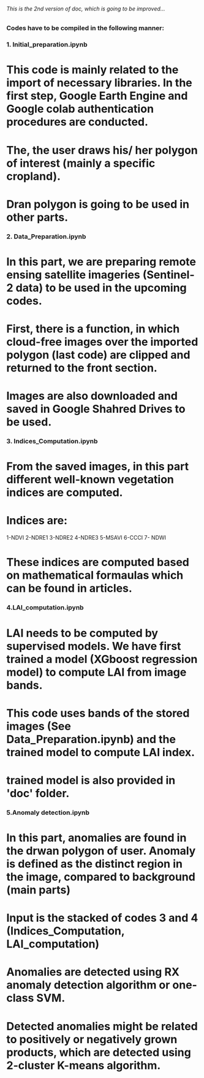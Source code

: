 ###### This is the 2nd version of doc, which is going to be improved...

### Codes have to be compiled in the following manner:

### 1. Initial_preparation.ipynb

# This code is mainly related to the import of necessary  libraries. In the first step, Google Earth Engine and Google colab authentication procedures are conducted.
# The, the user draws his/ her polygon of interest (mainly a specific cropland).
# Dran polygon is going to be used in other parts.

### 2. Data_Preparation.ipynb

# In this part, we are preparing remote ensing satellite imageries (Sentinel-2 data) to be used in the upcoming codes.
# First, there is a function, in which cloud-free images over the imported polygon (last code) are clipped and returned to the front section.
# Images are also downloaded and saved in Google Shahred Drives to be used.


### 3. Indices_Computation.ipynb

# From the saved images, in this part different well-known vegetation indices are computed.
# Indices are: 
1-NDVI
2-NDRE1 
3-NDRE2 
4-NDRE3 
5-MSAVI 
6-CCCI 
7- NDWI
# These indices are computed based on mathematical formaulas which can be found in articles.

### 4.LAI_computation.ipynb

# LAI needs to be computed by supervised models. We have first trained a model (XGboost regression model) to compute LAI from image bands.
# This code uses bands of the stored images (See Data_Preparation.ipynb) and the trained model to compute LAI index.
# trained model is also provided in 'doc' folder.

### 5.Anomaly detection.ipynb

# In this part, anomalies are found in the drwan polygon of user.  Anomaly is defined as the distinct region in the image, compared to background (main parts)
# Input is the stacked of codes 3 and 4 (Indices_Computation, LAI_computation)
# Anomalies are detected using RX anomaly detection algorithm or one-class SVM.
# Detected anomalies might be related to positively or negatively grown products, which are detected using 2-cluster K-means algorithm.



